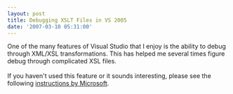 ```yaml
---
layout: post
title: Debugging XSLT Files in VS 2005
date: '2007-03-10 05:31:00'
---
```


One of the many features of Visual Studio that I enjoy is the ability to debug through XML/XSL transformations. This has helped me several times figure debug through complicated XSL files. <br><br>If you haven't used this feature or it sounds interesting, please see the following <a href="http://msdn2.microsoft.com/en-us/library/aa302298.aspx#xmltools_topic6">instructions by Microsoft</a>.